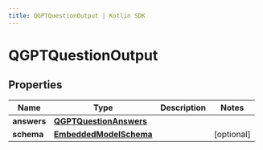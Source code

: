 ```yaml
---
title: QGPTQuestionOutput | Kotlin SDK
---
```




# QGPTQuestionOutput

## Properties
Name | Type | Description | Notes
------------ | ------------- | ------------- | -------------
**answers** | [**QGPTQuestionAnswers**](QGPTQuestionAnswers) |  | 
**schema** | [**EmbeddedModelSchema**](EmbeddedModelSchema) |  |  [optional]




